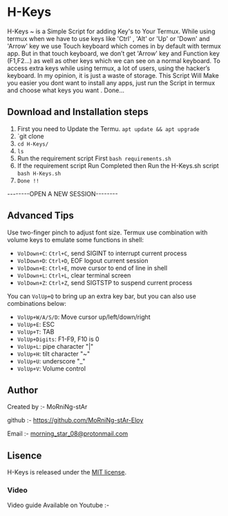 # H-Keys

H-Keys ~ is a Simple Script for adding Key's to Your Termux.
While using termux when we have to use keys like 'Ctrl' ,  'Alt' or 
'Up' or 'Down' and 'Arrow' key we use Touch keyboard which comes in by default with termux app.
But in that touch keyboard, we don’t get  'Arrow' key and Function key (F1,F2...) as well as other keys which we can see on a normal keyboard. 
To access extra keys while using termux, a lot of users, using  the hacker’s keyboard. 
In my opinion, it is just a waste of storage.
This Script Will Make you easier 
you dont want to install any apps, just run the Script in termux and choose what keys you want . Done...

## Download and Installation steps

1. First you need to Update the Termu.
     `apt update && apt upgrade`
2.  `git clone 
3.  `cd H-Keys/`
4.  `ls`
5. Run the requirement script First
      `bash requirements.sh`
6. If the requirement script Run Completed then Run the H-Keys.sh script    
      `bash H-Keys.sh`
8.  `Done !!`

--------OPEN A NEW SESSION--------

## Advanced Tips

Use two-finger pinch to adjust font size. Termux use combination with volume keys to emulate some functions in shell:
* `VolDown+C`: `Ctrl+C`, send SIGINT to interrupt current process
* `VolDown+D`: `Ctrl+D`, EOF logout current session
* `VolDown+E`: `Ctrl+E`, move cursor to end of line in shell
* `VolDown+L`: `Ctrl+L`, clear terminal screen
* `VolDown+Z`: `Ctrl+Z`, send SIGTSTP to suspend current process

You can `VolUp+Q` to bring up an extra key bar, but you can also use combinations below:
* `VolUp+W/A/S/D`: Move cursor up/left/down/right
* `VolUp+E`: ESC
* `VolUp+T`: TAB
* `VolUp+Digits`: F1-F9, F10 is 0
* `VolUp+L`: pipe character "|"
* `VolUp+H`: tilt character "~"
* `VolUp+U`: underscore "_"
* `VolUp+V`: Volume control

## Author

Created by :-  MoRniNg-stAr

github :-  https://github.com/MoRniNg-stAr-Eloy

Email :-  morning_star_08@protonmail.com

## Lisence

H-Keys  is released under the [MIT license](LICENSE.txt).

### Video 

Video guide Available on Youtube :- 
